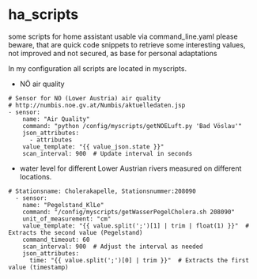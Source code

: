 # ha_scripts
some scripts for home assistant usable via command_line.yaml
please beware, that are quick code snippets to retrieve some interesting values, not improved and not secured, as base for personal adaptations

In my configuration all scripts are located in myscripts.

- NÖ air quality
```
# Sensor for NÖ (Lower Austria) air quality
# http://numbis.noe.gv.at/Numbis/aktuelledaten.jsp
- sensor:
    name: "Air Quality"
    command: "python /config/myscripts/getNOELuft.py 'Bad Vöslau'"
    json_attributes:
      - attributes
    value_template: "{{ value_json.state }}"
    scan_interval: 900  # Update interval in seconds
```
- water level for different Lower Austrian rivers measured on different locations.
```
# Stationsname: Cholerakapelle, Stationsnummer:208090
  - sensor:
    name: "Pegelstand_KlLe"
    command: "/config/myscripts/getWasserPegelCholera.sh 208090"
    unit_of_measurement: "cm"
    value_template: "{{ value.split(';')[1] | trim | float(1) }}"  # Extracts the second value (Pegelstand)
    command_timeout: 60
    scan_interval: 900  # Adjust the interval as needed
    json_attributes:
      time: "{{ value.split(';')[0] | trim }}"  # Extracts the first value (timestamp)
```

